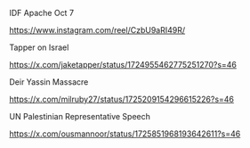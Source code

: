 IDF Apache Oct 7

https://www.instagram.com/reel/CzbU9aRI49R/

Tapper on Israel

https://x.com/jaketapper/status/1724955462775251270?s=46

Deir Yassin Massacre

https://x.com/milruby27/status/1725209154296615226?s=46

UN Palestinian Representative Speech

https://x.com/ousmannoor/status/1725851968193642611?s=46

